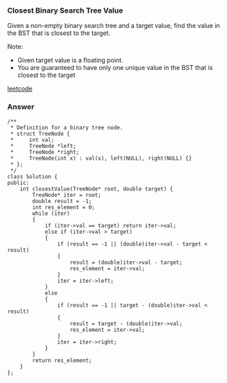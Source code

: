 ### Closest Binary Search Tree Value
Given a non-empty binary search tree and a target value, find the value in the BST that is closest to the target.

Note:
* Given target value is a floating point.
* You are guaranteed to have only one unique value in the BST that is closest to the target

[leetcode](https://leetcode.com/problems/closest-binary-search-tree-value/description/)

### Answer

	/**
	 * Definition for a binary tree node.
	 * struct TreeNode {
	 *     int val;
	 *     TreeNode *left;
	 *     TreeNode *right;
	 *     TreeNode(int x) : val(x), left(NULL), right(NULL) {}
	 * };
	 */
	class Solution {
	public:
	    int closestValue(TreeNode* root, double target) {
	        TreeNode* iter = root;
	        double result = -1;
	        int res_element = 0;
	        while (iter)
	        {
	            if (iter->val == target) return iter->val;
	            else if (iter->val > target)
	            {
	                if (result == -1 || (double)iter->val - target < result)
	                {
	                    result = (double)iter->val - target;
	                    res_element = iter->val;
	                }
	                iter = iter->left;
	            }
	            else 
	            {
	                if (result == -1 || target - (double)iter->val < result)
	                {
	                    result = target - (double)iter->val;
	                    res_element = iter->val;
	                }
	                iter = iter->right;
	            }
	        }
	        return res_element;
	    }
	};